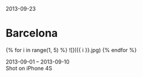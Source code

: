 2013-09-23

Barcelona
=========

{% for i in range(1, 5) %}
![]({{ i }}.jpg)
{% endfor %}

<p class="centered">
    2013-09-01 &ndash; 2013-09-10<br/>
    Shot on iPhone 4S
</p>
